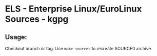 # ELS - Enterprise Linux/EuroLinux Sources - kgpg
 
## Usage:
  Checkout branch or tag. Use `make sources` to recreate  SOURCE0 archive.
